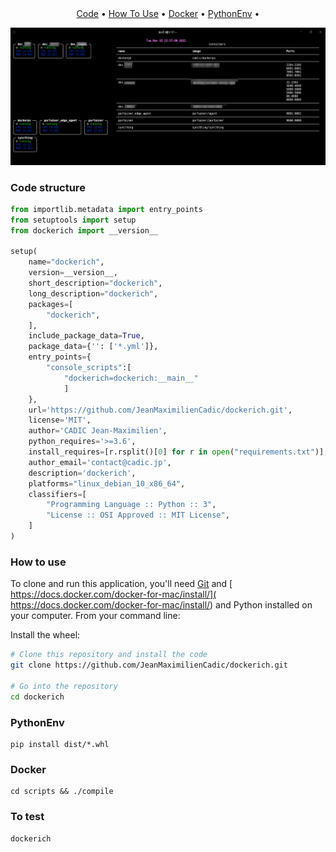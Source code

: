 
<h1 align="center">
  <br>
  <a href="https://drive.google.com/uc?id=1UKLP8d_7xxTOqV2XFzWXjPcssQnkV6AT"><img src="https://drive.google.com/uc?id=1UKLP8d_7xxTOqV2XFzWXjPcssQnkV6AT" alt="" width="200"></a>
  <br>
  <br>
</h1>

<p align="center">
  <a href="#code-structure">Code</a> •
  <a href="#how-to-use">How To Use</a> •
  <a href="#docker">Docker</a> •
  <a href="#PythonEnv">PythonEnv</a> •

[comment]: <> (  <a href="#notebook">Notebook </a> •)
</p>

![alt text](imgs/imgs.png)

### Code structure
```python
from importlib.metadata import entry_points
from setuptools import setup
from dockerich import __version__

setup(
    name="dockerich",
    version=__version__,
    short_description="dockerich",
    long_description="dockerich",
    packages=[
        "dockerich",
    ],
    include_package_data=True,
    package_data={'': ['*.yml']},
    entry_points={
        "console_scripts":[
            "dockerich=dockerich:__main__"
            ]
    },
    url='https://github.com/JeanMaximilienCadic/dockerich.git',
    license='MIT',
    author='CADIC Jean-Maximilien',
    python_requires='>=3.6',
    install_requires=[r.rsplit()[0] for r in open("requirements.txt")],
    author_email='contact@cadic.jp',
    description='dockerich',
    platforms="linux_debian_10_x86_64",
    classifiers=[
        "Programming Language :: Python :: 3",
        "License :: OSI Approved :: MIT License",
    ]
)

```

### How to use
To clone and run this application, you'll need [Git](https://git-scm.com) and [ https://docs.docker.com/docker-for-mac/install/]( https://docs.docker.com/docker-for-mac/install/) and Python installed on your computer. 
From your command line:

Install the wheel:
```bash
# Clone this repository and install the code
git clone https://github.com/JeanMaximilienCadic/dockerich.git

# Go into the repository
cd dockerich
```


### PythonEnv
```
pip install dist/*.whl
``` 

### Docker
```shell
cd scripts && ./compile
```

### To test
```
dockerich
```
